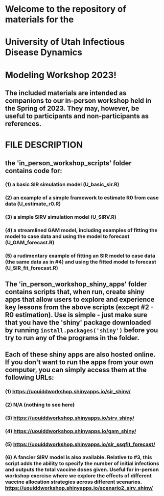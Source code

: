 # Welcome to the repository of materials for the

# University of Utah Infectious Disease Dynamics

# Modeling Workshop 2023!

## The included materials are intended as companions to our in-person workshop held in the Spring of 2023. They may, however, be useful to participants and non-participants as references.

# FILE DESCRIPTION

## the 'in_person_workshop_scripts' folder contains code for:

### (1) a basic SIR simulation model (U_basic_sir.R)

### (2) an example of a simple framework to estimate R0 from case data (U_estimate_r0.R)

### (3) a simple SIRV simulation model (U_SIRV.R)

### (4) a streamlined GAM model, including examples of fitting the model to case data and using the model to forecast (U_GAM_forecast.R)

### (5) a rudimentary example of fitting an SIR model to case data (the same data as in #4) and using the fitted model to forecast (U_SIR_fit_forecast.R)

## The 'in_person_workshop_shiny_apps' folder contains scripts that, when run, create shiny apps that allow users to explore and experience key lessons from the above scripts (except #2 - R0 estimation). Use is simple - just make sure that you have the 'shiny' package downloaded by running `install.packages('shiny')` before you try to run any of the programs in the folder.

## Each of these shiny apps are also hosted online. If you don't want to run the apps from your own computer, you can simply access them at the following URLs:

### (1) <https://uouiddworkshop.shinyapps.io/sir_shiny/>

### (2) N/A (nothing to see here)

### (3) <https://uouiddworkshop.shinyapps.io/sirv_shiny/>

### (4) <https://uouiddworkshop.shinyapps.io/gam_shiny/>

### (5) <https://uouiddworkshop.shinyapps.io/sir_ssqfit_forecast/>

### (6) A fancier SIRV model is also available. Relative to #3, this script adds the ability to specify the number of initial infections and outputs the total vaccine doses given. Useful for in-person workshop exercise where we explore the effects of different vaccine allocation strategies across different scenarios. <https://uouiddworkshop.shinyapps.io/scenario2_sirv_shiny/>
